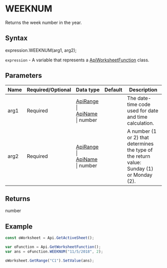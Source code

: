 # WEEKNUM

Returns the week number in the year.

## Syntax

expression.WEEKNUM(arg1, arg2);

`expression` - A variable that represents a [ApiWorksheetFunction](../ApiWorksheetFunction.md) class.

## Parameters

| **Name** | **Required/Optional** | **Data type** | **Default** | **Description** |
| ------------- | ------------- | ------------- | ------------- | ------------- |
| arg1 | Required | [ApiRange](../../ApiRange/ApiRange.md) &#124; [ApiName](../../ApiName/ApiName.md) &#124; number |  | The date-time code used for date and time calculation. |
| arg2 | Required | [ApiRange](../../ApiRange/ApiRange.md) &#124; [ApiName](../../ApiName/ApiName.md) &#124; number |  | A number (1 or 2) that determines the type of the return value: Sunday (1) or Monday (2). |

## Returns

number

## Example



```javascript
const oWorksheet = Api.GetActiveSheet();

var oFunction = Api.GetWorksheetFunction();
var ans = oFunction.WEEKNUM("11/5/2018", 2); 

oWorksheet.GetRange("C1").SetValue(ans);

```
